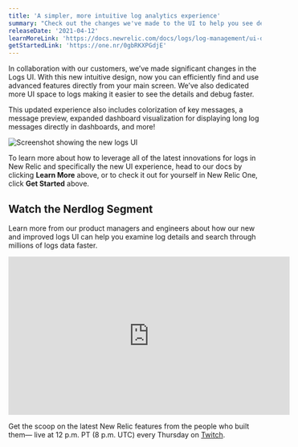 ```yaml
---
title: 'A simpler, more intuitive log analytics experience'
summary: "Check out the changes we've made to the UI to help you see details and debug faster!"
releaseDate: '2021-04-12'
learnMoreLink: 'https://docs.newrelic.com/docs/logs/log-management/ui-data/use-logs-ui/'
getStartedLink: 'https://one.nr/0gbRKXPGdjE'
---
```


In collaboration with our customers, we’ve made significant changes in the Logs UI. With this new intuitive design, now you can efficiently find and use advanced features directly from your main screen. We’ve also dedicated more UI space to logs making it easier to see the details and debug faster.

This updated experience also includes colorization of key messages, a message preview, expanded dashboard visualization for displaying long log messages directly in dashboards, and more!

![Screenshot showing the new logs UI](/images/new-logs-ui.webp 'New logs UI')

To learn more about how to leverage all of the latest innovations for logs in New Relic and specifically the new UI experience, head to our docs by clicking **Learn More** above, or to check it out for yourself in New Relic One, click **Get Started** above.

## Watch the Nerdlog Segment

Learn more from our product managers and engineers about how our new and improved logs UI can help you examine log details and search through millions of logs data faster.

<iframe width="560" height="315" src="https://www.youtube.com/embed/pTakNUihv6w" title="YouTube video player" frameborder="0" allow="accelerometer; autoplay; clipboard-write; encrypted-media; gyroscope; picture-in-picture" allowfullscreen></iframe>

Get the scoop on the latest New Relic features from the people who built them— live at 12 p.m. PT (8 p.m. UTC) every Thursday on [Twitch](https://www.twitch.tv/new_relic).
